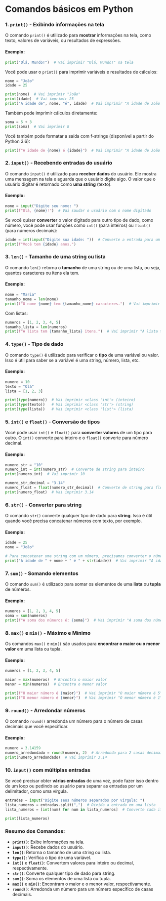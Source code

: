 # Comandos básicos em Python

### 1. **`print()` - Exibindo informações na tela**

O comando `print()` é utilizado para **mostrar** informações na tela, como texto, valores de variáveis, ou resultados de expressões.

#### Exemplo:

```python
print("Olá, Mundo!")  # Vai imprimir "Olá, Mundo!" na tela
```

Você pode usar o `print()` para imprimir variáveis e resultados de cálculos:

```python
nome = "João"
idade = 25

print(nome)  # Vai imprimir "João"
print(idade)  # Vai imprimir 25
print("A idade de", nome, "é", idade)  # Vai imprimir "A idade de João é 25"
```

Também pode imprimir cálculos diretamente:

```python
soma = 5 + 3
print(soma)  # Vai imprimir 8
```

Você também pode formatar a saída com f-strings (disponível a partir do Python 3.6):

```python
print(f"A idade de {nome} é {idade}")  # Vai imprimir "A idade de João é 25"
```

### 2. **`input()` - Recebendo entradas do usuário**

O comando `input()` é utilizado para **receber dados** do usuário. Ele mostra uma mensagem na tela e aguarda que o usuário digite algo. O valor que o usuário digitar é retornado como **uma string** (texto).

#### Exemplo:

```python
nome = input("Digite seu nome: ")
print(f"Olá, {nome}!")  # Vai saudar o usuário com o nome digitado
```

Se você quiser **converter** o valor digitado para outro tipo de dado, como número, você pode usar funções como `int()` (para inteiros) ou `float()` (para números decimais):

```python
idade = int(input("Digite sua idade: "))  # Converte a entrada para um número inteiro
print(f"Você tem {idade} anos.")
```

### 3. **`len()` - Tamanho de uma string ou lista**

O comando `len()` retorna o **tamanho** de uma string ou de uma lista, ou seja, quantos caracteres ou itens ela tem.

#### Exemplo:

```python
nome = "Maria"
tamanho_nome = len(nome)
print(f"O nome {nome} tem {tamanho_nome} caracteres.")  # Vai imprimir "O nome Maria tem 5 caracteres"
```

Com listas:

```python
numeros = [1, 2, 3, 4, 5]
tamanho_lista = len(numeros)
print(f"A lista tem {tamanho_lista} itens.")  # Vai imprimir "A lista tem 5 itens."
```

### 4. **`type()` - Tipo de dado**

O comando `type()` é utilizado para verificar o **tipo** de uma variável ou valor. Isso é útil para saber se a variável é uma string, número, lista, etc.

#### Exemplo:

```python
numero = 10
texto = "Olá"
lista = [1, 2, 3]

print(type(numero))  # Vai imprimir <class 'int'> (inteiro)
print(type(texto))   # Vai imprimir <class 'str'> (string)
print(type(lista))   # Vai imprimir <class 'list'> (lista)
```

### 5. **`int()` e `float()` - Conversão de tipos**

Você pode usar `int()` e `float()` para **converter valores** de um tipo para outro. O `int()` converte para inteiro e o `float()` converte para número decimal.

#### Exemplo:

```python
numero_str = "10"
numero_int = int(numero_str)  # Converte de string para inteiro
print(numero_int)  # Vai imprimir 10

numero_str_decimal = "3.14"
numero_float = float(numero_str_decimal)  # Converte de string para float
print(numero_float)  # Vai imprimir 3.14
```

### 6. **`str()` - Converter para string**

O comando `str()` converte qualquer tipo de dado para **string**. Isso é útil quando você precisa concatenar números com texto, por exemplo.

#### Exemplo:

```python
idade = 25
nome = "João"

# Para concatenar uma string com um número, precisamos converter o número para string
print("A idade de " + nome + " é " + str(idade))  # Vai imprimir "A idade de João é 25"
```

### 7. **`sum()` - Somando elementos**

O comando `sum()` é utilizado para somar os elementos de uma **lista** ou **tupla** de números.

#### Exemplo:

```python
numeros = [1, 2, 3, 4, 5]
soma = sum(numeros)
print(f"A soma dos números é: {soma}")  # Vai imprimir "A soma dos números é: 15"
```

### 8. **`max()` e `min()` - Máximo e Mínimo**

Os comandos `max()` e `min()` são usados para **encontrar o maior ou o menor valor** em uma lista ou tupla.

#### Exemplo:

```python
numeros = [1, 2, 3, 4, 5]

maior = max(numeros)  # Encontra o maior valor
menor = min(numeros)  # Encontra o menor valor

print(f"O maior número é {maior}")  # Vai imprimir "O maior número é 5"
print(f"O menor número é {menor}")  # Vai imprimir "O menor número é 1"
```

### 9. **`round()` - Arredondar números**

O comando `round()` arredonda um número para o número de casas decimais que você especificar.

#### Exemplo:

```python
numero = 3.14159
numero_arredondado = round(numero, 2)  # Arredonda para 2 casas decimais
print(numero_arredondado)  # Vai imprimir 3.14
```

### 10. **`input()` com múltiplas entradas**

Se você precisar obter **várias entradas** de uma vez, pode fazer isso dentro de um loop ou pedindo ao usuário para separar as entradas por um delimitador, como uma vírgula.

```python
entradas = input("Digite seus números separados por vírgula: ")
lista_numeros = entradas.split(",")  # Divida a entrada em uma lista
lista_numeros = [int(num) for num in lista_numeros]  # Converte cada item para inteiro

print(lista_numeros)
```

### Resumo dos Comandos:

* **`print()`**: Exibe informações na tela.
* **`input()`**: Recebe dados do usuário.
* **`len()`**: Retorna o tamanho de uma string ou lista.
* **`type()`**: Verifica o tipo de uma variável.
* **`int()`** e **`float()`**: Convertem valores para inteiro ou decimal, respectivamente.
* **`str()`**: Converte qualquer tipo de dado para string.
* **`sum()`**: Soma os elementos de uma lista ou tupla.
* **`max()`** e **`min()`**: Encontram o maior e o menor valor, respectivamente.
* **`round()`**: Arredonda um número para um número específico de casas decimais.

